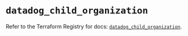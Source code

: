 # `datadog_child_organization`

Refer to the Terraform Registry for docs: [`datadog_child_organization`](https://registry.terraform.io/providers/datadog/datadog/3.77.0/docs/resources/child_organization).

